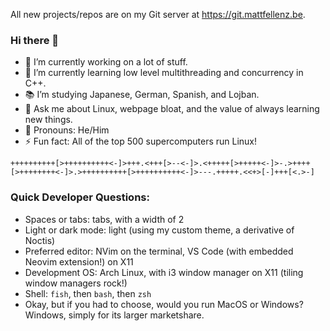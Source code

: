 All new projects/repos are on my Git server at <https://git.mattfellenz.be>.

### Hi there 👋

- 🔭 I’m currently working on a lot of stuff.
- 🌱 I’m currently learning low level multithreading and concurrency in C++.
- 📚 I’m studying Japanese, German, Spanish, and Lojban.
- 💬 Ask me about Linux, webpage bloat, and the value of always learning new things.
- ️🌈 Pronouns: He/Him
- ⚡ Fun fact: All of the top 500 supercomputers run Linux!

`++++++++++[>++++++++++<-]>+++.<+++[>--<-]>.<+++++[>+++++<-]>-.>++++[>++++++++<-]>.>++++++++++[>++++++++++<-]>---.+++++.<<+>[-]+++[<.>-]`

### Quick Developer Questions:

- Spaces or tabs: tabs, with a width of 2
- Light or dark mode: light (using my custom theme, a derivative of Noctis)
- Preferred editor: NVim on the terminal, VS Code (with embedded Neovim extension!) on X11
- Development OS: Arch Linux, with i3 window manager on X11 (tiling window managers rock!)
- Shell: `fish`, then `bash`, then `zsh`
- Okay, but if you had to choose, would you run MacOS or Windows? Windows, simply for its larger marketshare.
